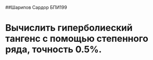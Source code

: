 ##Шарипов Сардор БПИ199
# Вычислить гиперболиеский тангенс с помощью степенного ряда, точность 0.5%.
